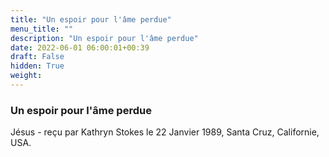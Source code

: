 ```yaml
---
title: "Un espoir pour l'âme perdue"
menu_title: ""
description: "Un espoir pour l'âme perdue"
date: 2022-06-01 06:00:01+00:39
draft: False
hidden: True
weight:
---
```

### Un espoir pour l'âme perdue

Jésus - reçu par Kathryn Stokes le 22 Janvier 1989, Santa Cruz, Californie, USA.



